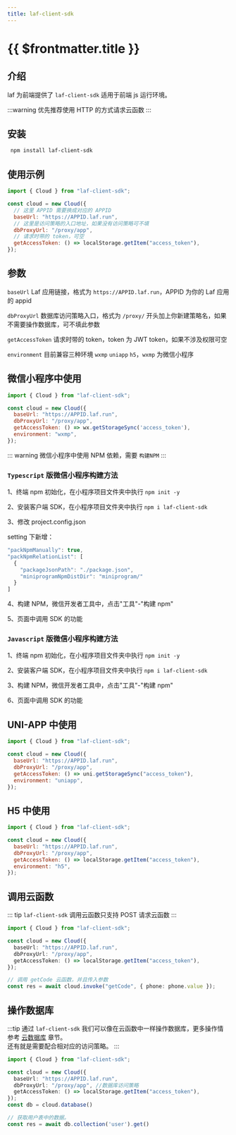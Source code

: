 ```yaml
---
title: laf-client-sdk
---
```


# {{ $frontmatter.title }}

## 介绍

laf 为前端提供了 `laf-client-sdk` 适用于前端 js 运行环境。

:::warning
优先推荐使用 HTTP 的方式请求云函数
:::

## 安装

```bash
 npm install laf-client-sdk
```

## 使用示例

```js
import { Cloud } from "laf-client-sdk";

const cloud = new Cloud({
  // 这里 APPID 需要换成对应的 APPID
  baseUrl: "https://APPID.laf.run",
  // 这里是访问策略的入口地址，如果没有访问策略可不填
  dbProxyUrl: "/proxy/app",
  // 请求时带的 token，可空
  getAccessToken: () => localStorage.getItem("access_token"),
});
```

## 参数

`baseUrl` Laf 应用链接，格式为 `https://APPID.laf.run`，APPID 为你的 Laf 应用的 appid

`dbProxyUrl` 数据库访问策略入口，格式为 `/proxy/` 开头加上你新建策略名，如果不需要操作数据库，可不填此参数

`getAccessToken` 请求时带的 token，token 为 JWT token，如果不涉及权限可空

`environment` 目前兼容三种环境 `wxmp`  `uniapp`  `h5`，`wxmp` 为微信小程序

## 微信小程序中使用

```js
import { Cloud } from "laf-client-sdk";

const cloud = new Cloud({
  baseUrl: "https://APPID.laf.run",
  dbProxyUrl: "/proxy/app",
  getAccessToken: () => wx.getStorageSync('access_token'),
  environment: "wxmp",
});
```

::: warning
微信小程序中使用 NPM 依赖，需要 `构建NPM`
:::

### `Typescript` 版微信小程序构建方法

1、终端 npm 初始化，在小程序项目文件夹中执行 `npm init -y`

2、安装客户端 SDK，在小程序项目文件夹中执行 `npm i laf-client-sdk`

3、修改 project.config.json

setting 下新增：

```typescript
"packNpmManually": true,
"packNpmRelationList": [
  {
    "packageJsonPath": "./package.json",
    "miniprogramNpmDistDir": "miniprogram/"
  }
]
```

4、构建 NPM，微信开发者工具中，点击"工具"-"构建 npm"

5、页面中调用 SDK 的功能

### `Javascript` 版微信小程序构建方法

1、终端 npm 初始化，在小程序项目文件夹中执行 `npm init -y`

2、安装客户端 SDK，在小程序项目文件夹中执行 `npm i laf-client-sdk`

3、构建 NPM，微信开发者工具中，点击"工具"-"构建 npm"

6、页面中调用 SDK 的功能

## UNI-APP 中使用

```js
import { Cloud } from "laf-client-sdk";

const cloud = new Cloud({
  baseUrl: "https://APPID.laf.run",
  dbProxyUrl: "/proxy/app",
  getAccessToken: () => uni.getStorageSync("access_token"),
  environment: "uniapp",
});
```

## H5 中使用

```js
import { Cloud } from "laf-client-sdk";

const cloud = new Cloud({
  baseUrl: "https://APPID.laf.run",
  dbProxyUrl: "/proxy/app",
  getAccessToken: () => localStorage.getItem("access_token"),
  environment: "h5",
});
```

## 调用云函数

::: tip
`laf-client-sdk` 调用云函数只支持 POST 请求云函数
:::

```typescript
import { Cloud } from "laf-client-sdk";

const cloud = new Cloud({
  baseUrl: "https://APPID.laf.run",
  dbProxyUrl: "/proxy/app",
  getAccessToken: () => localStorage.getItem("access_token"),
});

// 调用 getCode 云函数，并且传入参数
const res = await cloud.invoke("getCode", { phone: phone.value });
```

## 操作数据库

:::tip
通过 `laf-client-sdk` 我们可以像在云函数中一样操作数据库，更多操作情参考 [云数据库](/guide/db/) 章节。  
还有就是需要配合相对应的访问策略。
:::

```typescript
import { Cloud } from "laf-client-sdk";

const cloud = new Cloud({
  baseUrl: "https://APPID.laf.run",
  dbProxyUrl: "/proxy/app", //数据库访问策略
  getAccessToken: () => localStorage.getItem("access_token"),
});
const db = cloud.database()

// 获取用户表中的数据。
const res = await db.collection('user').get()
```
